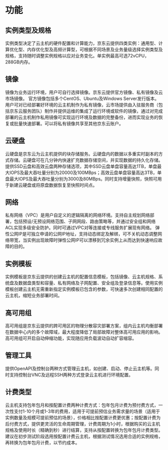 # 功能
## 实例类型及规格
实例类型决定了云主机的硬件配置和计算能力，京东云提供四类实例：通用型、计算优化型、内存优化型及高频计算型，可根据不同场景及业务量级选择实例类型及规格，支持随时调整实例规格以应对业务变化。单实例最高可选72vCPU，288GB内存。
## 镜像
镜像为业务运行环境，用户可自行选择镜像。京东云提供官方镜像、私有镜像及云市场镜像。
官方镜像包括多个CentOS、Ubuntu及Windows Server发行版本。用户可对已经部署好环境的云主机制作为私有镜像，云市场提供由入驻服务商（包括京东云服务团队）制作并提供运维的集成了运行环境或软件的镜像，通过对完成部署的云主机制作私用镜像可实现运行环境及数据的完整备份，进而实现业务的恢复或批量快速部署。可以将私有镜像共享至其他京东云账户。
## 云硬盘
云硬盘是京东云为云主机提供的块存储服务。云硬盘内的数据以多重实时副本的方式存储。云硬盘可在几分钟内快速扩充数据存储空间，并实现数据的持久化存储。提供SSD云盘和高效云盘两种存储选项，其中SSD云盘单盘容量高达1TB，单盘最大IOPS及最大吞吐量分别为20000及100MBps；高效云盘单盘容量高达3TB，单盘最大IOPS及最大吞吐量分别为3000及80MBps。同时支持增量快照，快照可用于新建云硬盘或将原盘数据恢复至快照时间点。
## 网络
私有网络（VPC）是用户自定义的逻辑隔离的网络环境。支持自主规划网络部署，包括预设/无预设网络范围、子网网段、路由策略等，并通过安全组和网络ACL实现多级安全防护。同时可通过VPC对等连接或专线服务扩展现有网络。 弹性公网IP是可独立申请的公网IP地址，支持动态绑定及解绑，可不关机动态调整网络带宽，当实例出现故障时弹性公网IP可以漂移到冗余实例上从而达到快速响应故障的目的。
## 实例模板
实例模板是京东云提供的创建云主机的配置信息模板，包括镜像、云主机规格、系统盘及数据盘类型和容量、私有网络及子网配置、安全组及登录信息等。使用实例模板创建云主机无需重新指定实例模板已包含的参数，可快速多次创建相同配置的云主机，缩短业务部署时间。
## 高可用组
高可用组是京东云提供的跨可用区的物理分散容灾部署方案，组内云主机均衡部署在数据中心内的多个故障域，最大程度降低了局部故障对整体高可用应用的影响。高可用组可开启自动伸缩功能，实现随应用负载波动自动扩容缩容。
## 管理工具
提供OpenAPI及控制台两种方式管理云主机，如创建、启动、停止云主机等。同时支持控制台VNC及远程SSH两种方式登录云主机进行环境配置。
## 计费类型
云主机支持包年包月和按配置计费两种计费方式：包年包月计费为预付费方式，一次性支付1-10个月或1-3年的费用，适用于可提前预估业务需求量的场景（适用于实例数量及规模可提前预估的场景），价格相比按配置计费更优惠；按配置计费为后付费方式，提供更灵活的生命周期管理，计费周期为1小时，根据购买的云主机规格及使用时长（精确到秒）进行结算，支持从按配置转换为包年包月计费类型。
建议在初步测试阶段选用按配置计费云主机，根据测试情况选用合适的实例规格，再转换为包年包月计费，以节约成本。
